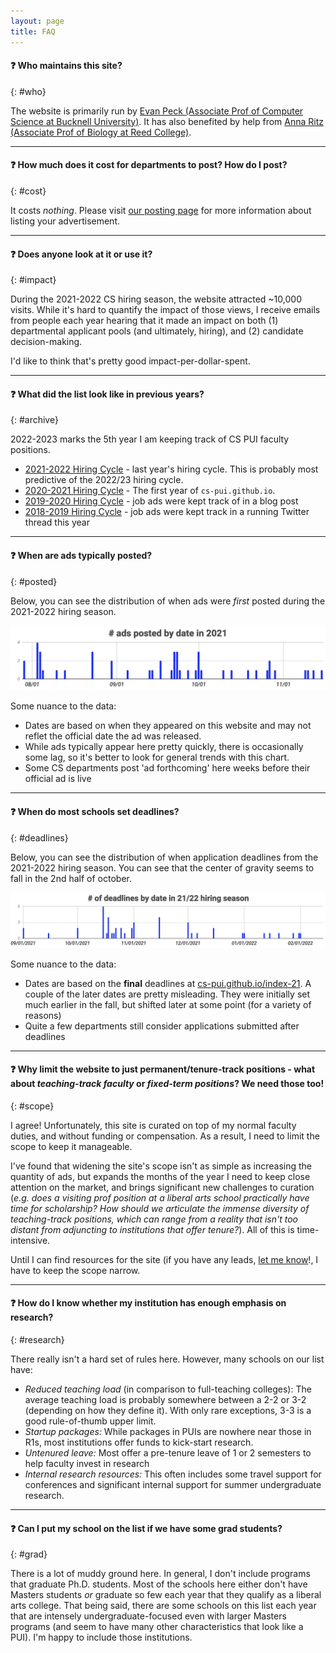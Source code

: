 ```yaml
---
layout: page
title: FAQ
---
```

<link rel="stylesheet" href="../cspui.css">

#### ❓ Who maintains this site? 
{: #who}

The website is primarily run by [Evan Peck (Associate Prof of Computer Science at Bucknell University)](https://evanpeck.github.io/). It has also benefited by help from [Anna Ritz (Associate Prof of Biology at Reed College)](https://www.reed.edu/biology/ritz/).

------------

#### ❓ How much does it cost for departments to post? How do I post?
{: #cost}

It costs _nothing_. Please visit [our posting page](/posting) for more information about listing your advertisement. 

------------

#### ❓ Does anyone look at it or use it? 
{: #impact}

During the 2021-2022 CS hiring season, the website attracted ~10,000 visits. While it's hard to quantify the impact of those views, I receive emails from people each year hearing that it made an impact on both (1) departmental applicant pools (and ultimately, hiring), and (2) candidate decision-making. 

I'd like to think that's pretty good impact-per-dollar-spent.

------------

#### ❓ What did the list look like in previous years? 
{: #archive}

2022-2023 marks the 5th year I am keeping track of CS PUI faculty positions. 
- [2021-2022 Hiring Cycle](/index-21) - last year's hiring cycle. This is probably most predictive of the 2022/23 hiring cycle.
- [2020-2021 Hiring Cycle](/index-20) - The first year of `cs-pui.github.io`. 
- [2019-2020 Hiring Cycle](https://evanmpeck.medium.com/cs-academic-job-market-for-liberal-arts-colleges-19-20-cd348423f919) - job ads were kept track of in a blog post
- [2018-2019 Hiring Cycle](https://mobile.twitter.com/EvanMPeck/status/1040402908657934336) - job ads were kept track in a running Twitter thread this year

------------

#### ❓ When are ads typically posted? 
{: #posted}

Below, you can see the distribution of when ads were _first_ posted during the 2021-2022 hiring season. 

![Bar graph showing distribution of ad postings from last year - there is an early cluster at the beginning of August, and with some exceptions, another larger cluster starting in mid-September through the beginning of October... then sporadic additions until December.](img/adsByDate-21.jpg)

Some nuance to the data: 
- Dates are based on when they appeared on this website and may not reflet the official date the ad was released. 
- While ads typically appear here pretty quickly, there is occasionally some lag, so it's better to look for general trends with this chart. 
- Some CS departments post 'ad forthcoming' here weeks before their official ad is live

-------------
#### ❓ When do most schools set deadlines? 
{: #deadlines}

Below, you can see the distribution of when application deadlines from the 2021-2022 hiring season. You can see that the center of gravity seems to fall in the 2nd half of october. 

![Bar graph showing the distribution of job ads posted by date - while postings are as early as Sept 1 and as late as Feb 1, there is a strong cluster between October 15 and November 1st](img/deadlinesByDate-21.jpg)

Some nuance to the data: 
- Dates are based on the **final** deadlines at [cs-pui.github.io/index-21](https://cs-pui.github.io/index-21). A couple of the later dates are pretty misleading. They were initially set much earlier in the fall, but shifted later at some point (for a variety of reasons)
- Quite a few departments still consider applications submitted after deadlines

-------------

#### ❓ Why limit the website to just permanent/tenure-track positions - what about _teaching-track faculty_ or _fixed-term positions_? We need those too! 
{: #scope}

I agree! Unfortunately, this site is curated on top of my normal faculty duties, and without funding or compensation. As a result, I need to limit the scope to keep it manageable. 

I've found that widening the site's scope isn't as simple as increasing the quantity of ads, but expands the months of the year I need to keep close attention on the market, and brings significant new challenges to curation (_e.g. does a visiting prof position at a liberal arts school practically have time for scholarship? How should we articulate the immense diversity of teaching-track positions, which can range from a reality that isn't too distant from adjuncting to institutions that offer tenure?_). All of this is time-intensive.

Until I can find resources for the site (if you have any leads, [let me know](mailto:evan.peck@bucknell.edu)!, I have to keep the scope narrow. 

------------

#### ❓ How do I know whether my institution has enough emphasis on research? 
{: #research}

There really isn't a hard set of rules here. However, many schools on our list have: 
- _Reduced teaching load_ (in comparison to full-teaching colleges): The average teaching load is probably somewhere between a 2-2 or 3-2 (depending on how they define it). With only rare exceptions, 3-3 is a good rule-of-thumb upper limit.  
- _Startup packages:_ While packages in PUIs are nowhere near those in R1s, most institutions offer funds to kick-start research.
- _Untenured leave:_ Most offer a pre-tenure leave of 1 or 2 semesters to help faculty invest in research 
- _Internal research resources:_ This often includes some travel support for conferences and significant internal support for summer undergraduate research. 

------------

#### ❓ Can I put my school on the list if we have some grad students?  
{: #grad}

There is a lot of muddy ground here. In general, I don't include programs that graduate Ph.D. students. Most of the schools here either don't have Masters students _or_ graduate so few each year that they qualify as a liberal arts college. That being said, there are some schools on this list each year that are intensely undergraduate-focused even with larger Masters programs (and seem to have many other characteristics that look like a PUI). I'm happy to include those institutions. 
  